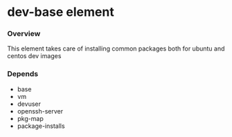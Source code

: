 # dev-base element

### Overview

This element takes care of installing common packages both for ubuntu and centos dev images

### Depends

* base
* vm
* devuser
* openssh-server
* pkg-map
* package-installs